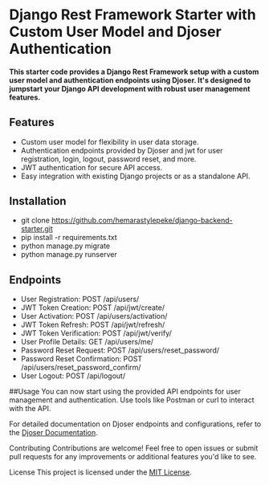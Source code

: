 # Django Rest Framework Starter with Custom User Model and Djoser Authentication

#### This starter code provides a Django Rest Framework setup with a custom user model and authentication endpoints using Djoser. It's designed to jumpstart your Django API development with robust user management features.

## Features

- Custom user model for flexibility in user data storage.
- Authentication endpoints provided by Djoser and jwt for user registration, login, logout, password reset, and more.
- JWT authentication for secure API access.
- Easy integration with existing Django projects or as a standalone API.


## Installation

- git clone https://github.com/hemarastylepeke/django-backend-starter.git
- pip install -r requirements.txt
- python manage.py migrate
- python manage.py runserver


## Endpoints

- User Registration: POST /api/users/
- JWT Token Creation: POST /api/jwt/create/
- User Activation: POST /api/users/activation/
- JWT Token Refresh: POST /api/jwt/refresh/
- JWT Token Verification: POST /api/jwt/verify/
- User Profile Details: GET /api/users/me/
- Password Reset Request: POST /api/users/reset_password/
- Password Reset Confirmation: POST /api/users/reset_password_confirm/
- User Logout: POST /api/logout/


##Usage
You can now start using the provided API endpoints for user management and authentication. Use tools like Postman or curl to interact with the API.

For detailed documentation on Djoser endpoints and configurations, refer to the [Djoser Documentation](https://djoser.readthedocs.io/).

Contributing
Contributions are welcome! Feel free to open issues or submit pull requests for any improvements or additional features you'd like to see.

License
This project is licensed under the [MIT License](https://opensource.org/license/mit).
